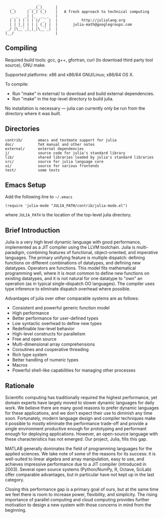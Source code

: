                    _
       _       _ _(_)_     |
      (_)     | (_) (_)    |   A fresh approach to technical computing
       _ _   _| |_  __ _   |
      | | | | | | |/ _` |  |           http://julialang.org
      | | |_| | | | (_| |  |       julia-math@googlegroups.com
     _/ |\__'_|_|_|\__'_|  |
    |__/                   |

Compiling
---------

Required build tools: gcc, g++, gfortran, curl (to download third party tool source), GNU make.

Supported platforms: x86 and x86/64 GNU/Linux; x86/64 OS X.

To compile:

- Run "make" in external/ to download and build external dependencies.
- Run "make" in the top-level directory to build julia.

No installation is necessary — julia can currently only be run from the directory where it was built.


Directories
-----------

    contrib/       emacs and textmate support for julia
    doc/           TeX manual and other notes
    external/      external dependencies
    j/             source code for julia's standard library
    lib/           shared libraries loaded by julia's standard libraries
    src/           source for julia language core
    ui/            source for various frontends
    test/          some tests


Emacs Setup
-----------

Add the following line to `~/.emacs`

    (require 'julia-mode "JULIA_PATH/contrib/julia-mode.el")

where `JULIA_PATH` is the location of the top-level julia directory.


Brief Introduction
------------------

Julia is a very high level dynamic language with good performance, implemented as a JIT compiler using the LLVM toolchain. Julia is multi-paradigm, combining features of functional, object-oriented, and imperative languages. The primary unifying feature is multiple dispatch: defining functions on different combinations of datatypes, and defining new datatypes. Operators are functions. This model fits mathematical programming well, where it is most common to define new functions on existing datatypes, and it is not natural for one datatype to "own" an operation (as in typical single-dispatch OO languages). The compiler uses type inference to eliminate dispatch overhead where possible.

Advantages of julia over other comparable systems are as follows:

- Consistent and powerful generic function model
- High performance
- Better performance for user-defined types
- Low syntactic overhead to define new types
- Redefinable low-level behavior
- High-level constructs for parallelism
- Free and open source
- Multi-dimensional array comprehensions
- Coroutines and cooperative threading
- Rich type system
- Better handling of numeric types
- Macros
- Powerful shell-like capabilities for managing other processes


Rationale
---------

Scientific computing has traditionally required the highest performance, yet domain experts have largely moved to slower dynamic languages for daily work. We believe there are many good reasons to prefer dynamic languages for these applications, and we don't expect their use to diminish any time soon. Fortunately, modern language design and compiler techniques make it possible to mostly eliminate the performance trade-off and provide a single environment productive enough for prototyping and performant enough for deploying applications. However, an open-source language with these characteristics has not emerged. Our project, Julia, fills this gap.

MATLAB generally dominates the field of programming languages for the applied sciences. We take note of some of the reasons for its success: it is well-suited to linear algebra and array manipulation, easy to use, and achieves impressive performance due to a JIT compiler (introduced in 2003). Several open source systems (Python/NumPy, R, Octave, SciLab) offer comparable advantages, but in particular have not kept up in the last category.

Closing this performance gap is a primary goal of ours, but at the same time we feel there is room to increase power, flexibility, and simplicity. The rising importance of parallel computing and cloud computing provides further motivation to design a new system with those concerns in mind from the beginning.
